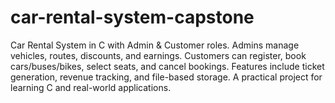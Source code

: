 # car-rental-system-capstone
Car Rental System in C with Admin &amp; Customer roles. Admins manage vehicles, routes, discounts, and earnings. Customers can register, book cars/buses/bikes, select seats, and cancel bookings. Features include ticket generation, revenue tracking, and file-based storage. A practical project for learning C and real-world applications.
